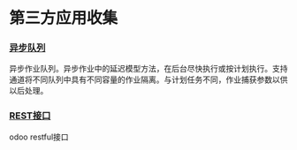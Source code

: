 # 第三方应用收集

### [异步队列](https://github.com/OCA/queue)
异步作业队列。异步作业中的延迟模型方法，在后台尽快执行或按计划执行。支持通道将不同队列中具有不同容量的作业隔离。与计划任务不同，作业捕获参数以供以后处理。

### [REST接口](https://github.com/OCA/rest-framework)
odoo restful接口

